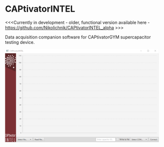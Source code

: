 # CAPtivatorINTEL

<<<Currently in development - older, functional version available here - https://github.com/Nikolichnik/CAPtivatorINTEL_alpha >>>

Data acquisition companion software for CAPtivatorGYM supercapacitor testing device.


![alt text](https://raw.githubusercontent.com/Nikolichnik/CAPtivatorINTEL/master/resources/screenshot1.png)
